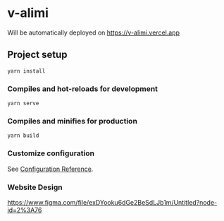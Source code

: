 # v-alimi

Will be automatically deployed on https://v-alimi.vercel.app
## Project setup
```
yarn install
```

### Compiles and hot-reloads for development
```
yarn serve
```

### Compiles and minifies for production
```
yarn build
```

### Customize configuration
See [Configuration Reference](https://cli.vuejs.org/config/).

### Website Design
https://www.figma.com/file/exDYooku6dGe2BeSdLJb1m/Untitled?node-id=2%3A76
